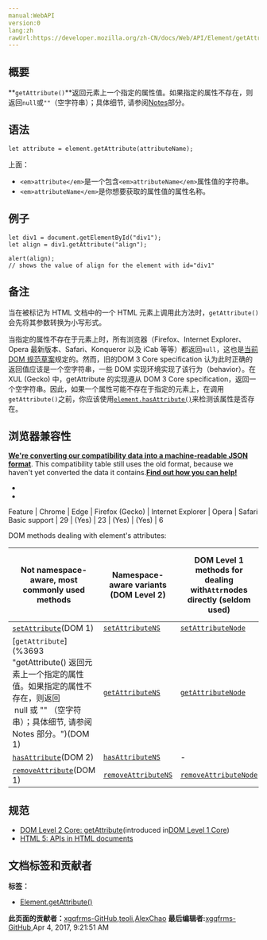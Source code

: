 ```yaml
---
manual:WebAPI
version:0
lang:zh
rawUrl:https://developer.mozilla.org/zh-CN/docs/Web/API/Element/getAttribute
---
```





## 概要<a name="Summary"></a>


**`getAttribute()`**返回元素上一个指定的属性值。如果指定的属性不存在，则返回`null`或`""`（空字符串）；具体细节, 请参阅[Notes](%22690 "")部分。


## 语法<a name="Syntax"></a>

```
let attribute = element.getAttribute(attributeName);

```


上面：


* `<em>attribute</em>`是一个包含`<em>attributeName</em>`属性值的字符串。
* `<em>attributeName</em>`是你想要获取的属性值的属性名称。

## 例子<a name="Example"></a>

```
let div1 = document.getElementById("div1");
let align = div1.getAttribute("align");

alert(align); 
// shows the value of align for the element with id="div1"
```

## 备注<a name="Notes"></a>


当在被标记为 HTML 文档中的一个 HTML 元素上调用此方法时，`getAttribute()`会先将其参数转换为小写形式。



当指定的属性不存在于元素上时，所有浏览器（Firefox、Internet Explorer、Opera 最新版本、Safari、Konqueror 以及 iCab 等等）都返回`null`，这也是[当前 DOM 规范草案](%22691 "http://dom.spec.whatwg.org/#dom-element-getattribute")规定的。然而，旧的DOM 3 Core specification 认为此时正确的返回值应该是一个空字符串，一些 DOM 实现环境实现了该行为（behavior）。在 XUL (Gecko) 中，getAttribute 的实现遵从 DOM 3 Core specification，返回一个空字符串。因此，如果一个属性可能不存在于指定的元素上，在调用`getAttribute()`之前，你应该使用[`element.hasAttribute()`](%10227 "hasAttribute 返回一个布尔值，指示该元素是否包含有指定的属性（attribute）。")来检测该属性是否存在。


## 浏览器兼容性<a name="浏览器兼容性"></a>


**[We&#39;re converting our compatibility data into a machine-readable JSON format](%3344 "")**. This compatibility table still uses the old format, because we haven&#39;t yet converted the data it contains.**[Find out how you can help!](%3392 "")**


* 
* 

Feature | Chrome | Edge | Firefox (Gecko) | Internet Explorer | Opera | Safari 
Basic support | 29 | (Yes) | 23 | (Yes) | (Yes) | 6 



DOM methods dealing with element&#39;s attributes:

Not namespace-aware, most commonly used methods | Namespace-aware variants (DOM Level 2) | DOM Level 1 methods for dealing with`Attr`nodes directly (seldom used) | DOM Level 2 namespace-aware methods for dealing with`Attr`nodes directly (seldom used) 
 ---  |  ---  |  ---  |  ---  | 
[`setAttribute`](%3707 "设置指定元素上的一个属性值。")(DOM 1) | [`setAttributeNS`](%3708 "setAttributeNS 添加一个新属性或更改具有给定命名空间和名称的一个属性的值。") | [`setAttributeNode`](%10260 "setAttributeNode() 为指定的 Element 添加属性节点.") | [`setAttributeNodeNS`](%10262 "setAttributeNodeNS 可以给一个元素添加一个新的命名空间的属性节点.") 
[`getAttribute`](%3693 "getAttribute() 返回元素上一个指定的属性值。如果指定的属性不存在，则返回  null 或 "" （空字符串）；具体细节, 请参阅  Notes 部分。")(DOM 1) | [`getAttributeNS`](%3709 "此页面仍未被本地化, 期待您的翻译!") | [`getAttributeNode`](%3694 "返回指定元素的指定属性， 返回值是 Attr 节点类型") | [`getAttributeNodeNS`](%10220 "此页面仍未被本地化, 期待您的翻译!") 
[`hasAttribute`](%10227 "hasAttribute 返回一个布尔值，指示该元素是否包含有指定的属性（attribute）。")(DOM 2) | [`hasAttributeNS`](%10229 "hasAttributeNS 返回一个布尔值，指示该元素是否包含有指定的属性（attribute）。") | - | - 
[`removeAttribute`](%3710 "removeAttribute() 从指定的元素中删除一个属性。")(DOM 1) | [`removeAttributeNS`](%10247 "removeAttributeNS 移除元素的指定属性") | [`removeAttributeNode`](%10249 "removeAttributeNode 从当前的 element(元素节点) 删除指定的属性") | - 


## 规范<a name="Specification"></a>

* [DOM Level 2 Core: getAttribute](%22692 "")(introduced in[DOM Level 1 Core](%22693 ""))
* [HTML 5: APIs in HTML documents](%22694 "")



## 文档标签和贡献者
**标签：**
* [Element.getAttribute()](%22695 "")

**此页面的贡献者：**[xgqfrms-GitHub](%57 ""),[teoli](%160 ""),[AlexChao](%3728 "")
**最后编辑者:**[xgqfrms-GitHub](%57 ""),<time>Apr 4, 2017, 9:21:51 AM</time>


